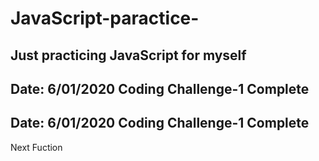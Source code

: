 # JavaScript-paractice-
Just practicing JavaScript for myself
----------------------------------
Date: 6/01/2020
Coding Challenge-1 Complete 
---------------------------------
Date: 6/01/2020
Coding Challenge-1 Complete 
---------------------------------
Next Fuction

